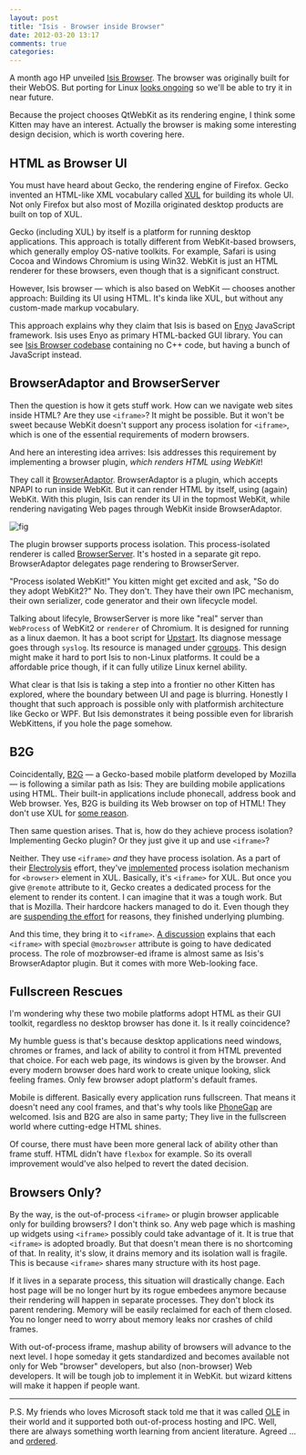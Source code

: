 ```yaml
---
layout: post
title: "Isis - Browser inside Browser"
date: 2012-03-20 13:17
comments: true
categories: 
---
```


A month ago HP unveiled [Isis Browser](http://isis-project.org/).
The browser was originally built for their WebOS.
But porting for Linux [looks ongoing](https://github.com/isis-project/isis-browser/wiki/Build-Isis-Browser-on-Linux)
so we'll be able to try it in near future.

Because the project chooses QtWebKit as its rendering engine, I think some Kitten may have an interest.
Actually the browser is making some interesting design decision, which is worth covering here.

HTML as Browser UI
-----------------------

You must have heard about Gecko, the rendering engine of Firefox.
Gecko invented an HTML-like XML vocabulary called [XUL](https://developer.mozilla.org/en/XUL) for building its whole UI.
Not only Firefox but also most of Mozilla originated desktop products are built on top of
XUL.

Gecko (including XUL) by itself is a platform for running desktop
applications. This approach is totally different from WebKit-based browsers, which generally employ OS-native toolkits.
For example, Safari is using Cocoa and Windows Chromium is using Win32.
WebKit is just an HTML renderer for these browsers, even though that is a significant construct.

However, Isis browser — which is also based on WebKit — chooses another approach: 
Building its UI using HTML. It's kinda like XUL, but without any custom-made markup vocabulary.

This approach explains why they claim that Isis is based on [Enyo](http://enyojs.com/) JavaScript framework. 
Isis uses Enyo as primary HTML-backed GUI library.
You can see [Isis Browser codebase](https://github.com/isis-project/isis-browser/) containing no C++ code, but having a bunch of JavaScript instead.

BrowserAdaptor and BrowserServer
----------------------------------

Then the question is how it gets stuff work. How can we navigate web sites inside HTML?
Are they use `<iframe>`? It might be possible. But  it won't be sweet
because WebKit doesn't support any process isolation for
`<iframe>`, which is one of the essential requirements of modern browsers.

And here an interesting idea arrives: Isis addresses this requirement by 
implementing a browser plugin, *which renders HTML using WebKit*! 

They call it [BrowserAdaptor](https://github.com/isis-project/BrowserAdapter).
BrowserAdaptor is a plugin, which accepts NPAPI to run inside WebKit. But it can render HTML by itself, using (again) WebKit.
With this plugin, Isis can render its UI in the topmost WebKit, while rendering navigating Web pages through WebKit inside BrowserAdaptor.

![fig](https://lh3.googleusercontent.com/-5IrWs9qoXI4/T2hEbu94NrI/AAAAAAAAEaw/0BMzGmLflY4/s800/P1010334.JPG)

The plugin browser supports process isolation. 
This process-isolated renderer is called [BrowserServer](https://github.com/isis-project/BrowserServer).
It's hosted in a separate git repo. BrowserAdaptor delegates page rendering to BrowserServer.

"Process isolated WebKit!" You kitten might get excited and ask, "So do they adopt WebKit2?"
No. They don't. They have their own IPC mechanism, their own serializer, code generator and their own lifecycle model.

Talking about lifecyle, BrowserServer is more like "real" server than `WebProcess` of WebKit2 or `renderer` of Chromium.
It is designed for running as a linux daemon. It has a boot script for [Upstart](http://upstart.ubuntu.com/). 
Its diagnose message goes through `syslog`. Its resource is managed under [cgroups](http://en.wikipedia.org/wiki/Cgroups).
This design might make it hard to port Isis to non-Linux platforms. 
It could be a affordable price though, if it can fully utilize Linux kernel ability.

What clear is that Isis is taking a step into a frontier no other Kitten has explored, where the boundary between UI and page is blurring.
Honestly I thought that such approach is possible only with platformish architecture like Gecko or WPF.
But Isis demonstrates it being possible even for librarish WebKittens, if you hole the page somehow.

B2G
------

Coincidentally, [B2G](https://wiki.mozilla.org/B2G) — a Gecko-based mobile platform developed by Mozilla — is following a similar path as Isis:
They are building mobile applications using HTML. Their built-in applications include phonecall, address book and Web browser. 
Yes, B2G is building its Web browser on top of HTML!
They don't use XUL for [some reason](https://groups.google.com/d/msg/mozilla.dev.platform/awwXSGEyyfY/pCZRAY7g08UJ).

Then same question arises. That is, how do they achieve process isolation?
Implementing Gecko plugin? Or they just give it up and use `<iframe>`?

Neither. They use `<iframe>` *and* they have process isolation.
As a part of their [Electrolysis](https://wiki.mozilla.org/Electrolysis) effort, 
they've [implemented](https://wiki.mozilla.org/Electrolysis/BrowserBinding) process isolation mechanism for `<browser>` element in XUL.
Basically, it's `<iframe>` for XUL. But once you give `@remote` attribute to it, Gecko creates a dedicated process for the element to render its content.
I can imagine that it was a tough work. But that is Mozilla. Their hardcore hackers managed to do it. 
Even though they are [suspending the effort](http://lawrencemandel.com/2011/11/15/update-on-multi-process-firefox-electrolysis-development/)
for reasons, they finished underlying plumbing.

And this time, they bring it to `<iframe>`. 
[A discussion](https://bugzilla.mozilla.org/show_bug.cgi?id=714861)
explains that each `<iframe>` with special `@mozbrowser` attribute is going to have dedicated process.
The role of mozbrowser-ed iframe is almost same as Isis's BrowserAdaptor plugin.
But it comes with more Web-looking face.

Fullscreen Rescues
-------------------------

I'm wondering why these two mobile platforms adopt HTML as their GUI toolkit, regardless no desktop browser has done it.
Is it really coincidence? 

My humble guess is that's because desktop applications need windows, chromes or frames, 
and lack of ability to control it from HTML prevented that choice.
For each web page, its windows is given by the browser. And every modern browser does hard work to create unique looking, slick feeling frames. 
Only few browser adopt platform's default frames.

Mobile is different. Basically every application runs fullscreen. That means it doesn't need any cool frames, 
and that's why tools like [PhoneGap](http://phonegap.com/) are welcomed.
Isis and B2G are also in same party; They live in the fullscreen world where cutting-edge HTML shines.

Of course, there must have been more general lack of ability other than frame stuff. HTML didn't have `flexbox` for example.
So its overall improvement would've also helped to revert the dated decision.


Browsers Only?
-------------------------

By the way, is the out-of-process `<iframe>` or plugin browser applicable only for building browsers? I don't think so.
Any web page which is mashing up widgets using `<iframe>` possibly could take advantage of it.
It is true that `<iframe>` is adopted broadly. But that doesn't mean there is no shortcoming of that. 
In reality, it's slow, it drains memory and its isolation wall is fragile.
This is because `<iframe>` shares many structure with its host page.

If it lives in a separate process, this situation will drastically change. 
Each host page will be no longer hurt by its rogue embedees anymore because their rendering will happen in separate processes. 
They don't block its parent rendering. Memory will be easily reclaimed for each of them closed.
You no longer need to worry about memory leaks nor crashes of child frames.

With out-of-process iframe, mashup ability of browsers will advance to the next level.
I hope someday it gets standardized and becomes available not only for Web "browser" developers, but also (non-browser) Web developers.
It will be tough job to implement it in WebKit. but wizard kittens will make it happen if people want.


----

P.S. My friends who loves Microsoft stack told me that it was called [OLE](http://en.wikipedia.org/wiki/Object_Linking_and_Embedding) in their world
and it supported both out-of-process hosting and IPC. Well, there are always something worth learning from ancient literature.
Agreed ... and [ordered](http://www.amazon.com/Inside-Microsoft-Programming-Kraig-Brockschmidt/dp/1556158432).
